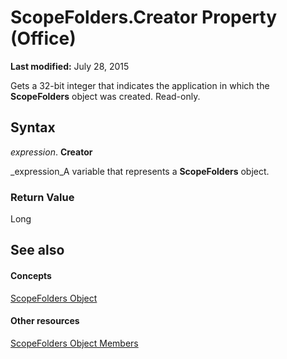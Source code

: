 
# ScopeFolders.Creator Property (Office)

 **Last modified:** July 28, 2015

Gets a 32-bit integer that indicates the application in which the  **ScopeFolders** object was created. Read-only.

## Syntax

 _expression_. **Creator**

 _expression_A variable that represents a  **ScopeFolders** object.


### Return Value

Long


## See also


#### Concepts


 [ScopeFolders Object](25faab39-5309-3560-81a8-e969591cfddb.md)
#### Other resources


 [ScopeFolders Object Members](0315c4f3-c3a4-9c6a-6163-6b89441bd2d2.md)
